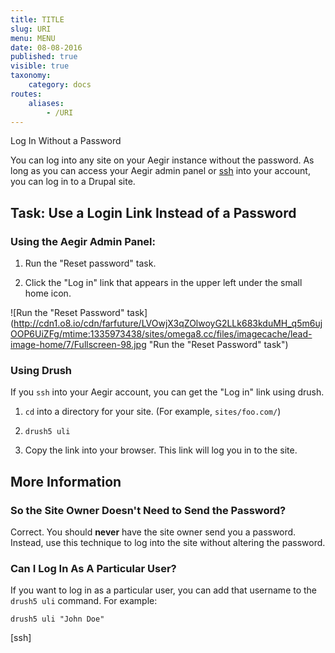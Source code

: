 ```yaml
---
title: TITLE
slug: URI
menu: MENU
date: 08-08-2016
published: true
visible: true
taxonomy:
    category: docs
routes:
    aliases:
        - /URI
---
```

Log In Without a Password

You can log into any site on your Aegir instance without the password.
As long as you can access your Aegir admin panel or [ssh](ssh) into
your account, you can log in to a Drupal site.

Task: Use a Login Link Instead of a Password
--------------------------------------------

### Using the Aegir Admin Panel:

1.  Run the "Reset password" task.

1.  Click the "Log in" link that appears in the upper left under the
    small home icon.

![Run the "Reset Password" task](http://cdn1.o8.io/cdn/farfuture/LVOwjX3qZOlwoyG2LLk683kduMH_q5m6ujOOP6UiZFg/mtime:1335973438/sites/omega8.cc/files/imagecache/lead-image-home/7/Fullscreen-98.jpg "Run the "Reset Password" task")

### Using Drush

If you `ssh` into your Aegir account, you can get the "Log in" link
using drush.

1.  `cd` into a directory for your site. (For example, `sites/foo.com/`)

1.  `drush5 uli`

1.  Copy the link into your browser. This link will log you in to
    the site.

More Information
----------------

### So the Site Owner Doesn't Need to Send the Password?

Correct. You should **never** have the site owner send you a
password. Instead, use this technique to log into the site without
altering the password.

### Can I Log In As A Particular User?

If you want to log in as a particular user, you can add that username
to the `drush5 uli` command. For example:

`drush5 uli "John Doe"`

[ssh]
